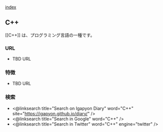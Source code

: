 [index](https://igapyon.github.io/diary/keyword/index.html)

## C++

[[C++]] は、プログラミング言語の一種です。

### URL

* TBD URL

### 特徴

* TBD URL

### 検索

* <@linksearch title="Search on Igapyon Diary" word="C++" site="https://igapyon.github.io/diary/" />
* <@linksearch title="Search in Google" word="C++" />
* <@linksearch title="Search in Twitter" word="C++" engine="twitter" />
